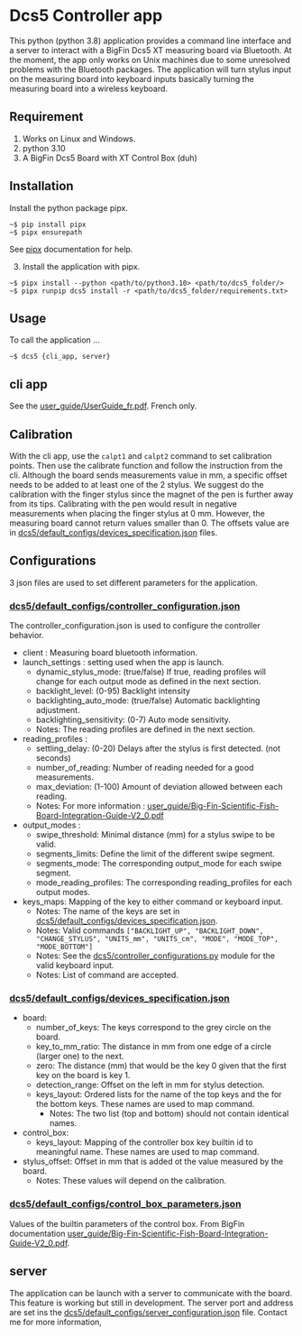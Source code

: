 # Dcs5 Controller app

This python (python 3.8) application provides a command line interface and a server to interact with a BigFin Dcs5 XT measuring board via Bluetooth.
At the moment, the app only works on Unix machines due to some unresolved problems with the Bluetooth packages.
The application will turn stylus input on the measuring board into keyboard inputs basically turning the measuring board into a wireless keyboard.

## Requirement

1) Works on Linux and Windows.
2) python 3.10
3) A BigFin Dcs5 Board with XT Control Box (duh)

## Installation
Install the python package pipx.
```shell
~$ pip install pipx
~$ pipx ensurepath
```
See [pipx](https://pypa.github.io/pipx/installation/) documentation for help.

3) Install the application with pipx.
```shell
~$ pipx install --python <path/to/python3.10> <path/to/dcs5_folder/>
~$ pipx runpip dcs5 install -r <path/to/dcs5_folder/requirements.txt>
```


## Usage

To call the application ...
```shell
~$ dcs5 {cli_app, server}
```

## cli app
See the [user_guide/UserGuide_fr.pdf](user_guide/UserGuide_fr.pdf). French only.


## Calibration
With the cli app, use the `calpt1` and `calpt2` command to set calibration points. Then use the calibrate function and follow the instruction from the cli.
Although the board sends measurements value in mm, a specific offset needs to be added to at least one of the 2 stylus.
We suggest do the calibration with the finger stylus since the magnet of the pen is further away from its tips.
Calibrating with the pen would result in negative measurements when placing the finger stylus at 0 mm.
However, the measuring board cannot return values smaller than 0.
The offsets value are in [dcs5/default_configs/devices_specification.json](dcs5/default_configs/devices_specification.json) files.

## Configurations

3 json files are used to set different parameters for the application.
### [dcs5/default_configs/controller_configuration.json](dcs5/default_configs/controller_configuration.json)
The controller_configuration.json is used to configure the controller behavior.
+ client : Measuring board bluetooth information.
+ launch_settings : setting used when the app is launch.
  - dynamic_stylus_mode: (true/false) If true, reading profiles will change for each output mode as defined in the next section.
  - backlight_level: (0-95) Backlight intensity 
  - backlighting_auto_mode: (true/false) Automatic backlighting adjustment.
  - backlighting_sensitivity: (0-7) Auto mode sensitivity.
  - Notes: The reading profiles are defined in the next section.
+ reading_profiles : 
  - settling_delay: (0-20) Delays after the stylus is first detected. (not seconds)
  - number_of_reading: Number of reading needed for a good measurements.
  - max_deviation: (1-100) Amount of deviation allowed between each reading.
  - Notes: For more information : [user_guide/Big-Fin-Scientific-Fish-Board-Integration-Guide-V2_0.pdf](user_guide/Big-Fin-Scientific-Fish-Board-Integration-Guide-V2_0.pdf)
+ output_modes :
  - swipe_threshold: Minimal distance (mm) for a stylus swipe to be valid.
  - segments_limits: Define the limit of the different swipe segment.
  - segments_mode: The corresponding output_mode for each swipe segment.
  - mode_reading_profiles: The corresponding reading_profiles for each output modes.
+ keys_maps: Mapping of the key to either command or keyboard input.
  - Notes: The name of the keys are set in [dcs5/default_configs/devices_specification.json](dcs5/default_configs/devices_specification.json).
  - Notes: Valid commands `["BACKLIGHT_UP", "BACKLIGHT_DOWN", "CHANGE_STYLUS", "UNITS_mm", "UNITS_cm", "MODE", "MODE_TOP", "MODE_BOTTOM"]`
  - Notes: See the [dcs5/controller_configurations.py](dcs5/controller_configurations.py) module for the valid keyboard input.
  - Notes: List of command are accepted.

### [dcs5/default_configs/devices_specification.json](dcs5/default_configs/devices_specification.json)
+ board:
  - number_of_keys: The keys correspond to the grey circle on the board.
  - key_to_mm_ratio: The distance in mm from one edge of a circle (larger one) to the next.
  - zero: The distance (mm) that would be the key 0 given that the first key on the board is key 1.
  - detection_range: Offset on the left in mm for stylus detection. 
  - keys_layout: Ordered lists for the name of the top keys and the for the bottom keys. These names are used to map command.
    - Notes: The two list (top and bottom) should not contain identical names.  
+ control_box:
  - keys_layout: Mapping of the controller box key builtin id to meaningful name. These names are used to map command. 
+ stylus_offset: Offset in mm that is added ot the value measured by the board. 
  - Notes: These values will depend on the calibration.

### [dcs5/default_configs/control_box_parameters.json](dcs5/default_configs/control_box_parameters.json)
Values of the builtin parameters of the control box. From BigFin documentation [user_guide/Big-Fin-Scientific-Fish-Board-Integration-Guide-V2_0.pdf](user_guide/Big-Fin-Scientific-Fish-Board-Integration-Guide-V2_0.pdf).

## server

The application can be launch with a server to communicate with the board. This feature is working but still in development.
The server port and address are set ins the [dcs5/default_configs/server_configuration.json](dcs5/default_configs/server_configuration.json) file. Contact me for more information,






